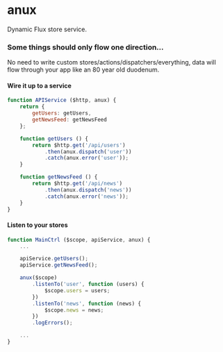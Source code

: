 # anux
Dynamic Flux store service.
### Some things should only flow one direction...

No need to write custom stores/actions/dispatchers/everything, data will flow through your app like an 80 year old duodenum.

#### Wire it up to a service

```js
function APIService ($http, anux) {
	return {
		getUsers: getUsers,
		getNewsFeed: getNewsFeed
    };

    function getUsers () {
		return $http.get('/api/users')
			.then(anux.dispatch('user'))
			.catch(anux.error('user'));
    }

    function getNewsFeed () {
		return $http.get('/api/news')
			.then(anux.dispatch('news'))
			.catch(anux.error('news'));
    }
}
```

#### Listen to your stores

```js
function MainCtrl ($scope, apiService, anux) {
	...

	apiService.getUsers();
	apiService.getNewsFeed();

	anux($scope)
		.listenTo('user', function (users) {
			$scope.users = users;
		})
		.listenTo('news', function (news) {
			$scope.news = news;
		})
		.logErrors();

	...
}
```
